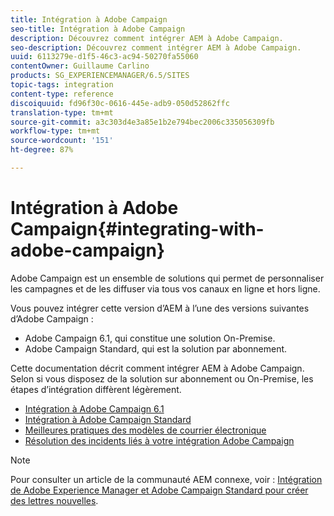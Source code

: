 ```yaml
---
title: Intégration à Adobe Campaign
seo-title: Intégration à Adobe Campaign
description: Découvrez comment intégrer AEM à Adobe Campaign.
seo-description: Découvrez comment intégrer AEM à Adobe Campaign.
uuid: 6113279e-d1f5-46c3-ac94-50270fa55060
contentOwner: Guillaume Carlino
products: SG_EXPERIENCEMANAGER/6.5/SITES
topic-tags: integration
content-type: reference
discoiquuid: fd96f30c-0616-445e-adb9-050d52862ffc
translation-type: tm+mt
source-git-commit: a3c303d4e3a85e1b2e794bec2006c335056309fb
workflow-type: tm+mt
source-wordcount: '151'
ht-degree: 87%

---
```



# Intégration à Adobe Campaign{#integrating-with-adobe-campaign}

Adobe Campaign est un ensemble de solutions qui permet de personnaliser les campagnes et de les diffuser via tous vos canaux en ligne et hors ligne.

Vous pouvez intégrer cette version d’AEM à l’une des versions suivantes d’Adobe Campaign :

* Adobe Campaign 6.1, qui constitue une solution On-Premise.
* Adobe Campaign Standard, qui est la solution par abonnement.

Cette documentation décrit comment intégrer AEM à Adobe Campaign. Selon si vous disposez de la solution sur abonnement ou On-Premise, les étapes d’intégration diffèrent légèrement.

* [Intégration à Adobe Campaign 6.1](/help/sites-administering/campaignonpremise.md)
* [Intégration à Adobe Campaign Standard](/help/sites-administering/campaignstandard.md)
* [Meilleures pratiques des modèles de courrier électronique](/help/sites-administering/best-practices-for-email-templates.md)
* [Résolution des incidents liés à votre intégration Adobe Campaign](/help/sites-administering/troubleshooting-campaignintegration.md)

>[!NOTE]
>
>Pour consulter un article de la communauté AEM connexe, voir : [Intégration de Adobe Experience Manager et Adobe Campaign Standard pour créer des lettres nouvelles](https://helpx.adobe.com/fr/experience-manager/using/aem_campaign.html).

